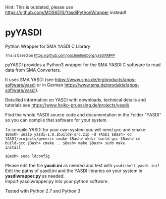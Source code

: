 Hint: This is outdated, please use https://github.com/MOS6510/YasdiPythonWrapper instead!

# pyYASDI
Python Wrapper for SMA YASDI C Library 

<sup>This is based on https://github.com/joachimlindborg/yasdiXMPP</sup>

pyYASDI provides a Python3 wrapper for the SMA YASDI C software to read data from SMA Converters.

It uses SMA YASDI (see https://www.sma.de/en/products/apps-software/yasdi or in German https://www.sma.de/produkte/apps-software/yasdi).

Detailled information on YASDI with downloads, technical details and tutorials see https://www.heiko-pruessing.de/projects/yasdi/

Find the whole YASDI source code and documentation in the Folder "YASDI" so you can compile that software for your system.

To compile YASDI for your own system you will need gcc and cmake:
<code>
$Bash> unzip yasdi-1.8.1build9-src.zip -d YASDI
$Bash> cd YASDI/projects/generic-cmake
$Bash> mkdir build-gcc
$Bash> cd build-gcc
$Bash> cmake ..
$Bash> make
$Bash> sudo make install    
$Bash> sudo ldconfig
</CODE>

Please edit the file <b>yasdi.ini</b> as needed and test with <code>yasdishell yasdi.ini</code>!<br>
Edit the paths of yasdi.ini and the YASDI libraries on your system in <b>yasdiwrapper.py</b> as needed.<br>
Import yasdiwrapper.py into your python software.

Tested with Python 2.7 and Python 3
